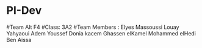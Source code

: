 # PI-Dev
#Team Alt F4
#Class: 3A2
#Team Members : Elyes Massoussi
                Louay Yahyaoui
                Adem Youssef
                Donia kacem
                Ghassen elKamel
                Mohammed elHedi Ben Aissa
